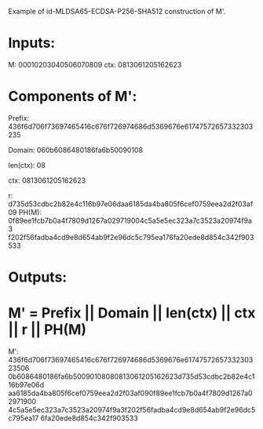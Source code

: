 Example of id-MLDSA65-ECDSA-P256-SHA512 construction of M'.

# Inputs:

M: 00010203040506070809
ctx: 0813061205162623

# Components of M':

Prefix:
436f6d706f73697465416c676f726974686d5369676e61747572657332303235

Domain: 060b6086480186fa6b50090108

len(ctx): 08

ctx: 0813061205162623

r: d735d53cdbc2b82e4c116b97e06daa6185da4ba805f6cef0759eea2d2f03af09
PH(M): 0f89ee1fcb7b0a4f7809d1267a029719004c5a5e5ec323a7c3523a20974f9a3
f202f56fadba4cd9e8d654ab9f2e96dc5c795ea176fa20ede8d854c342f903533


# Outputs:
# M' = Prefix || Domain || len(ctx) || ctx || r || PH(M)

M': 436f6d706f73697465416c676f726974686d5369676e6174757265733230323506
0b6086480186fa6b50090108080813061205162623d735d53cdbc2b82e4c116b97e06d
aa6185da4ba805f6cef0759eea2d2f03af090f89ee1fcb7b0a4f7809d1267a02971900
4c5a5e5ec323a7c3523a20974f9a3f202f56fadba4cd9e8d654ab9f2e96dc5c795ea17
6fa20ede8d854c342f903533

